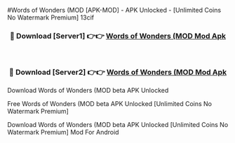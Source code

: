 #Words of Wonders (MOD [APK-MOD] - APK Unlocked - [Unlimited Coins No Watermark Premium] 13cif



<div align="center">

<h3>🔴 Download [Server1] 👉👉 <a href="https://momento.my/?title=Words_of_Wonders_(MOD">Words of Wonders (MOD Mod Apk</a></h3><br>

<h3>🔴 Download [Server2] 👉👉 <a href="https://momento.my/?title=Words_of_Wonders_(MOD">Words of Wonders (MOD Mod Apk</a></h3>
</div>



Download Words of Wonders (MOD beta APK Unlocked

Free Words of Wonders (MOD beta APK Unlocked [Unlimited Coins No Watermark Premium]

Download Words of Wonders (MOD beta APK Unlocked [Unlimited Coins No Watermark Premium] Mod For Android
